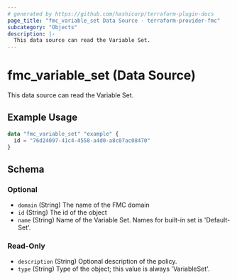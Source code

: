 ```yaml
---
# generated by https://github.com/hashicorp/terraform-plugin-docs
page_title: "fmc_variable_set Data Source - terraform-provider-fmc"
subcategory: "Objects"
description: |-
  This data source can read the Variable Set.
---
```


# fmc_variable_set (Data Source)

This data source can read the Variable Set.

## Example Usage

```terraform
data "fmc_variable_set" "example" {
  id = "76d24097-41c4-4558-a4d0-a8c07ac08470"
}
```

<!-- schema generated by tfplugindocs -->
## Schema

### Optional

- `domain` (String) The name of the FMC domain
- `id` (String) The id of the object
- `name` (String) Name of the Variable Set. Names for built-in set is 'Default-Set'.

### Read-Only

- `description` (String) Optional description of the policy.
- `type` (String) Type of the object; this value is always 'VariableSet'.
